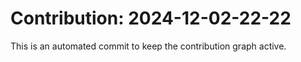 # Contribution: 2024-12-02-22-22
This is an automated commit to keep the contribution graph active.
